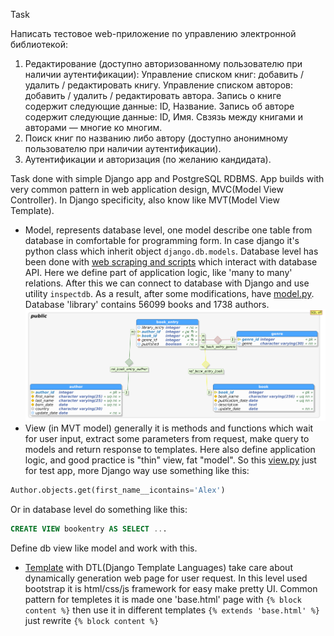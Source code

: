 Task<br>

Написать тестовое web-приложение по управлению электронной библиотекой:
1. Редактирование (доступно авторизованному пользователю при наличии аутентификации):
Управление списком книг: добавить / удалить / редактировать книгу.
Управление списком авторов: добавить / удалить / редактировать автора.
Запись о книге содержит следующие данные: ID, Название.
Запись об авторе содержит следующие данные: ID, Имя.
Свзязь между книгами и авторами — многие ко многим.
2. Поиск книг по названию либо автору (доступно анонимному пользователю при наличии аутентификации).
3. Аутентификации и авторизация (по желанию кандидата).

Task done with simple Django app and PostgreSQL RDBMS. App builds with very common pattern in web application design, MVC(Model View Controller).
In Django specificity, also know like MVT(Model View Template).
- Model, represents database level, one model describe one table from database in comfortable for programming form. 
In case django it's python class  which inherit object ```django.db.models```. 
Database level has been done with [web scraping and scripts](https://github.com/yougooo/epam_training/tree/master/Python/final_project/database) which interact with database API.
Here we define part of application logic, like 'many to many' relations. 
After this we can connect to database with Django and use  utility ```inspectdb```. 
As a result, after some modifications, have [model.py](https://github.com/yougooo/epam_training/blob/master/Python/final_project/library/books_storage/models.py).
Database 'library' contains 56099 books and 1738 authors.
![alt text](https://github.com/yougooo/epam_training/blob/master/Python/final_project/database/database_schema.png)
- View (in MVT model) generally it is methods and functions which wait for user input, extract some parameters from request, make query to models and return response to templates.
Here also define application logic, and good practice is "thin" view, fat "model". 
So this [view.py](https://github.com/yougooo/epam_training/blob/master/Python/final_project/library/books_storage/views.py) 
just for test app, more Django way use something like this: 
```python
Author.objects.get(first_name__icontains='Alex')
```
Or in database level do something like this:
```sql 
CREATE VIEW bookentry AS SELECT ... 
```
Define db view like model and work with this.
- [Template](https://github.com/yougooo/epam_training/tree/master/Python/final_project/library/templates) with DTL(Django Template Languages) take care about dynamically generation web page for user request. 
In this level used bootstrap it is html/css/js framework for easy make pretty UI. 
Common pattern for templetes it is made one 'base.html' page with ```{% block content %}``` then use it in different templates ```{% extends 'base.html' %}``` just rewrite ```{% block content %}```



